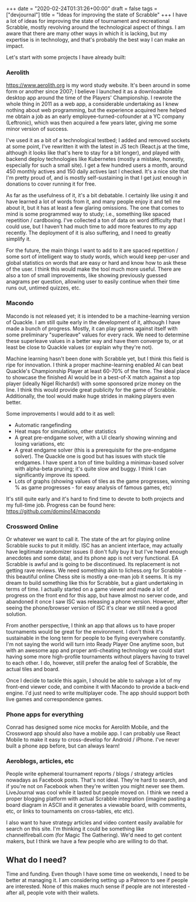 +++
date = "2020-02-24T01:31:26+00:00"
draft = false
tags = ["devjournal"]
title = "Ideas for improving the state of Scrabble"
+++
I have a lot of ideas for improving the state of tournament and recreational Scrabble, mostly revolving around the technological aspect of things. I am aware that there are many other ways in which it is lacking, but my expertise is in technology, and that's probably the best way I can make an impact.

Let's start with some projects I have already built:

### Aerolith

https://www.aerolith.org is my word study website. It's been around in some form or another since 2007; I believe I launched it as a downloadable desktop app around the time of the Players' Championship. I rewrote the whole thing in 2011 as a web app, a considerable undertaking as I knew nothing about web programming, but the experience acquired here helped me obtain a job as an early employee-turned-cofounder at a YC company (Leftronic), which was then acquired a few years later, giving me some minor version of success.

I've used it as a bit of a technological testbed; I added and removed sockets at some point, I've rewritten it with the latest in JS tech (React.js at the time, although it looks like that's here to stay for a bit longer), and played with backend deploy technologies like Kubernetes (mostly a mistake, honestly, especially for such a small site). I get a few hundred users a month, around 450 monthly actives and 150 daily actives last I checked. It's a nice site that I'm pretty proud of, and is mostly self-sustaining in that I get just enough in donations to cover running it for free.

As far as the usefulness of it, it's a bit debatable. I certainly like using it and have learned a lot of words from it, and many people enjoy it and tell me about it, but it has at least a few glaring omissions. The one that comes to mind is some programmed way to study; i.e., something like spaced repetition / cardboxing. I've collected a ton of data on word difficulty that I could use, but I haven't had much time to add more features to my app recently. The deployment of it is also suffering, and I need to greatly simplify it.

For the future, the main things I want to add to it are spaced repetition / some sort of intelligent way to study words, which would keep per-user and global statistics on words that are easy or hard and know how to ask these of the user. I think this would make the tool much more useful. There are also a ton of small improvements, like showing previously guessed anagrams per question, allowing user to easily continue when their time runs out, untimed quizzes, etc.

### Macondo

Macondo is not released yet; it is intended to be a machine-learning version of Quackle. I am still quite early in the development of it, although I have made a bunch of progress. Mostly, it can play games against itself with some preliminary "superleave" values for every rack. We need to determine these superleave values in a better way and have them converge to, or at least be close to Quackle values (or explain why they're not).

Machine learning hasn't been done with Scrabble yet, but I think this field is ripe for innovation. I think a proper machine-learning enabled AI can beat Quackle's Championship Player at least 60-70% of the time. The ideal place to showcase the finished AI would be in a best-of-X match against a top player (ideally Nigel Richards!) with some sponsored prize money on the line. I think this would provide great publicity for the game of Scrabble. Additionally, the tool would make huge strides in making players even better.

Some improvements I would add to it as well:

- Automatic rangefinding
- Heat maps for simulations, other statistics
- A great pre-endgame solver, with a UI clearly showing winning and losing variations, etc
- A great endgame solver (this is a prerequisite for the pre-endgame solver). The Quackle one is good but has issues with stuck tile endgames. I have spent a ton of time building a minimax-based solver with alpha-beta pruning; it's quite slow and buggy. I think I can significantly improve its speed.
- Lots of graphs (showing values of tiles as the game progresses, winning % as game progresses - for easy analysis of famous games, etc)

It's still quite early and it's hard to find time to devote to both projects and my full-time job. Progress can be found here: https://github.com/domino14/macondo

### Crossword Online

Or whatever we want to call it. The state of the art for playing online Scrabble _sucks_ to put it mildly. ISC has an ancient interface, may actually have legitimate randomizer issues (I don't fully buy it but I've heard enough anecdotes and some data), and its phone app is not very functional. EA Scrabble is awful and is going to be discontinued. Its replacement is not getting rave reviews. We need something akin to lichess.org for Scrabble - this beautiful online Chess site is mostly a one-man job it seems. It is my dream to build something like this for Scrabble, but a giant undertaking in terms of time. I actually started on a game viewer and made a lot of progress on the front end for this app, but have almost no server code, and abandoned it once I saw ISC was releasing a phone version. However, after seeing the phone/browser version of ISC it's clear we still need a good solution.

From another perspective, I think an app that allows us to have proper tournaments would be great for the environment. I don't think it's sustainable in the long term for people to be flying everywhere constantly. I'm not saying the world will turn into Ready Player One anytime soon, but with an awesome app and proper anti-cheating technology we could start having some more high-profile tournaments without players having to travel to each other. I do, however, still prefer the analog feel of Scrabble, the actual tiles and board.

Once I decide to tackle this again, I should be able to salvage a lot of my front-end viewer code, and combine it with Macondo to provide a back-end engine. I'd just need to write multiplayer code. The app should support both live games and correspondence games.

### Phone apps for everything

Conrad has designed some nice mocks for Aerolith Mobile, and the Crossword app should also have a mobile app. I can probably use React Mobile to make it easy to cross-develop for Android / iPhone. I've never built a phone app before, but can always learn!

### Aeroblogs, articles, etc

People write ephemeral tournament reports / blogs / strategy articles nowadays as Facebook posts. That's not ideal. They're hard to search, and if you're not on Facebook when they're written you might never see them. LiveJournal was cool while it lasted but people moved on. I think we need a proper blogging platform with actual Scrabble integration (imagine pasting a board diagram in ASCII and it generates a viewable board, with comments, etc, or links to tournaments on cross-tables, etc etc).

I also want to have strategy articles and video content easily available for search on this site. I'm thinking it could be something like channelfireball.com (for Magic The Gathering). We'd need to get content makers, but I think we have a few people who are willing to do that.

## What do I need?

Time and funding. Even though I have some time on weekends, I need to be better at managing it. I am considering setting up a Patreon to see if people are interested. None of this makes much sense if people are not interested - after all, people vote with their wallets.